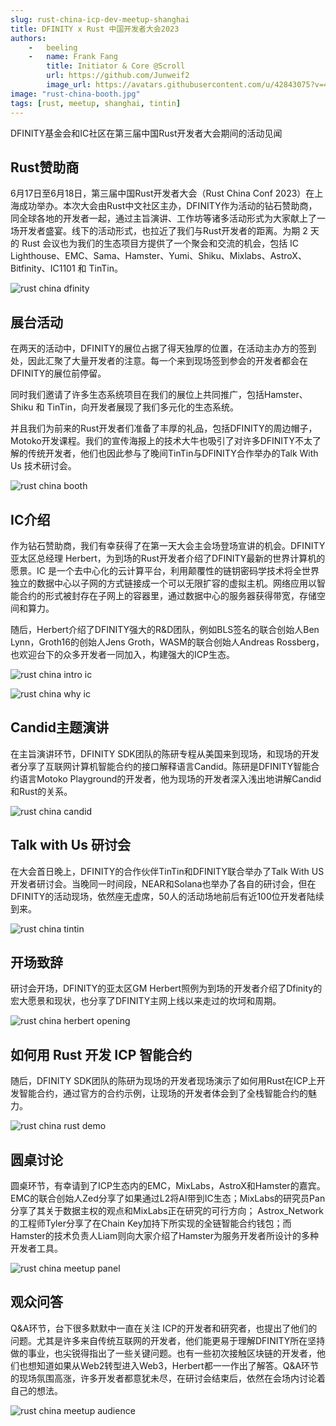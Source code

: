 ```yaml
---
slug: rust-china-icp-dev-meetup-shanghai
title: DFINITY x Rust 中国开发者大会2023
authors: 
    -   beeling
    -   name: Frank Fang
        title: Initiator & Core @Scroll
        url: https://github.com/Junweif2
        image_url: https://avatars.githubusercontent.com/u/42843075?v=4
image: "rust-china-booth.jpg"
tags: [rust, meetup, shanghai, tintin]
---
```


DFINITY基金会和IC社区在第三届中国Rust开发者大会期间的活动见闻

<!--truncate-->

## Rust赞助商

6⽉17⽇⾄6⽉18⽇，第三届中国Rust开发者⼤会（Rust China Conf 2023）在上海成功举办。本次⼤会由Rust中⽂社区主办，DFINITY作为活动的钻⽯赞助商，同全球各地的开发者⼀起，通过主旨演讲、⼯作坊等诸多活动形式为⼤家献上了⼀场开发者盛宴。线下的活动形式，也拉近了我们与Rust开发者的距离。为期 2 天的 Rust 会议也为我们的⽣态项⽬⽅提供了⼀个聚会和交流的机会，包括 IC Lighthouse、EMC、Sama、Hamster、Yumi、Shiku、Mixlabs、AstroX、Bitfinity、IC1101 和 TinTin。

![rust china dfinity](./rust-china-dfinity-sponsor.jpg)

## 展台活动

在两天的活动中，DFINITY的展位占据了得天独厚的位置，在活动主办⽅的签到处，因此汇聚了⼤量开发者的注意。每⼀个来到现场签到参会的开发者都会在DFINITY的展位前停留。

同时我们邀请了许多⽣态系统项⽬在我们的展位上共同推⼴，包括Hamster、Shiku 和 TinTin，向开发者展现了我们多元化的⽣态系统。

并且我们为前来的Rust开发者们准备了丰厚的礼品，包括DFINITY的周边帽⼦， Motoko开发课程。我们的宣传海报上的技术⼤⽜也吸引了对许多DFINITY不太了解的传统开发者，他们也因此参与了晚间TinTin与DFINITY合作举办的Talk With Us 技术研讨会。

![rust china booth](./rust-china-booth.jpg)

## IC介绍

作为钻⽯赞助商，我们有幸获得了在第⼀天⼤会主会场登场宣讲的机会。DFINITY亚太区总经理 Herbert，为到场的Rust开发者介绍了DFINITY最新的世界计算机的愿景。IC 是⼀个去中⼼化的云计算平台，利⽤颠覆性的链钥密码学技术将全世界独⽴的数据中⼼以⼦⽹的⽅式链接成⼀个可以⽆限扩容的虚拟主机。⽹络应⽤以智能合约的形式被封存在⼦⽹上的容器⾥，通过数据中⼼的服务器获得带宽，存储空间和算⼒。

随后，Herbert介绍了DFINITY强⼤的R&D团队，例如BLS签名的联合创始⼈Ben Lynn，Groth16的创始⼈Jens Groth，WASM的联合创始⼈Andreas Rossberg，也欢迎台下的众多开发者⼀同加⼊，构建强⼤的ICP⽣态。

![rust china intro ic](./rust-china-herbert-intro.jpg)

![rust china why ic](./rust-china-why-ic.jpg)

## Candid主题演讲

在主旨演讲环节，DFINITY SDK团队的陈研专程从美国来到现场，和现场的开发者分享了互联⽹计算机智能合约的接⼝解释语⾔Candid。陈研是DFINITY智能合约语⾔Motoko Playground的开发者，他为现场的开发者深⼊浅出地讲解Candid和Rust的关系。

![rust china candid](./rust-china-candid-keynote.jpg)

## Talk with Us 研讨会

在⼤会⾸⽇晚上，DFINITY的合作伙伴TinTin和DFINITY联合举办了Talk With US 开发者研讨会。当晚同⼀时间段，NEAR和Solana也举办了各⾃的研讨会，但在DFINITY的活动现场，依然座⽆虚席，50⼈的活动场地前后有近100位开发者陆续到来。

![rust china tintin](./rust-china-icp-meetup.jpg)

## 开场致辞

研讨会开场，DFINITY的亚太区GM Herbert照例为到场的开发者介绍了Dfinity的宏⼤愿景和现状，也分享了DFINITY主⽹上线以来⾛过的坎坷和周期。

![rust china herbert opening](./rust-china-meetup-herbert.jpg)

## 如何用 Rust 开发 ICP 智能合约

随后，DFINITY SDK团队的陈研为现场的开发者现场演示了如何⽤Rust在ICP上开发智能合约，通过官⽅的合约示例，让现场的开发者体会到了全栈智能合约的魅⼒。

![rust china rust demo](./rust-china-meetup-yan.jpg)

## 圆桌讨论

圆桌环节，有幸请到了ICP⽣态内的EMC，MixLabs，AstroX和Hamster的嘉宾。EMC的联合创始⼈Zed分享了如果通过L2将AI带到IC⽣态；MixLabs的研究员Pan分享了其关于数据主权的观点和MixLabs正在研究的可⾏⽅向； Astrox_Network 的⼯程师Tyler分享了在Chain Key加持下所实现的全链智能合约钱包；⽽Hamster的技术负责⼈Liam则向⼤家介绍了Hamster为服务开发者所设计的多种开发者⼯具。

![rust china meetup panel](./rust-china-meetup-panel.jpg)

## 观众问答

Q&A环节，台下很多默默中⼀直在关注 ICP的开发者和研究者，也提出了他们的问题。尤其是许多来⾃传统互联⽹的开发者，他们能更易于理解DFINITY所在坚持做的事业，也尖锐得指出了⼀些关键问题。也有⼀些初次接触区块链的开发者，他们也想知道如果从Web2转型进⼊Web3，Herbert都⼀⼀作出了解答。Q&A环节的现场氛围⾼涨，许多开发者都意犹未尽，在研讨会结束后，依然在会场内讨论着⾃⼰的想法。

![rust china meetup audience](./rust-china-meetup-audience.jpg)